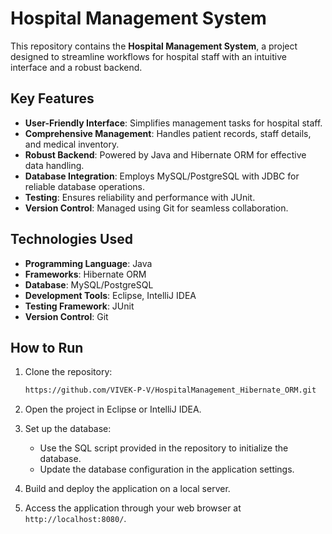 # Hospital Management System  

This repository contains the **Hospital Management System**, a project designed to streamline workflows for hospital staff with an intuitive interface and a robust backend.  

## Key Features  
- **User-Friendly Interface**: Simplifies management tasks for hospital staff.  
- **Comprehensive Management**: Handles patient records, staff details, and medical inventory.  
- **Robust Backend**: Powered by Java and Hibernate ORM for effective data handling.  
- **Database Integration**: Employs MySQL/PostgreSQL with JDBC for reliable database operations.  
- **Testing**: Ensures reliability and performance with JUnit.  
- **Version Control**: Managed using Git for seamless collaboration.  

## Technologies Used  
- **Programming Language**: Java  
- **Frameworks**: Hibernate ORM  
- **Database**: MySQL/PostgreSQL  
- **Development Tools**: Eclipse, IntelliJ IDEA  
- **Testing Framework**: JUnit  
- **Version Control**: Git  

## How to Run  
1. Clone the repository:  
   ```bash  
   https://github.com/VIVEK-P-V/HospitalManagement_Hibernate_ORM.git
   ```

2. Open the project in Eclipse or IntelliJ IDEA.  

3. Set up the database:  
   - Use the SQL script provided in the repository to initialize the database.  
   - Update the database configuration in the application settings.  

4. Build and deploy the application on a local server.  

5. Access the application through your web browser at `http://localhost:8080/`.  


